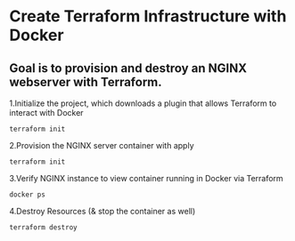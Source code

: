 
# Create Terraform Infrastructure with Docker

## Goal is to provision and destroy an NGINX webserver with Terraform.

1.Initialize the project, which downloads a plugin that allows Terraform to interact with Docker

```terraform init```

2.Provision the NGINX server container with apply

```terraform init```

3.Verify NGINX instance to view container running in Docker via Terraform

```docker ps```

4.Destroy Resources (& stop the container as well)

```terraform destroy```
